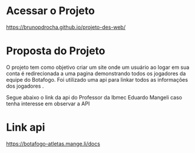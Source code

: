 # Acessar o Projeto

https://brunopdrocha.github.io/projeto-des-web/
 
# Proposta do Projeto

O projeto tem como objetivo criar um site onde um usuário ao logar em sua conta é redirecionada a uma pagina demonstrando todos os jogadores da equipe do Botafogo.
Foi utilizado uma api para linkar todos as informações dos jogadores .

Segue abaixo o link da api do Professor da Ibmec Eduardo Mangeli caso tenha interesse em observar a API

# Link api
https://botafogo-atletas.mange.li/docs

